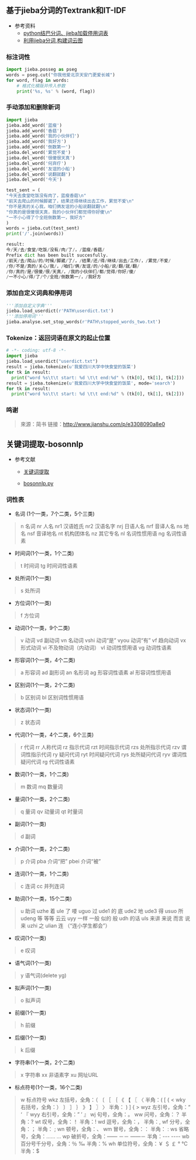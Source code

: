 ## 基于jieba分词的Textrank和IT-IDF

- 参考资料
  - [python结巴分词、jieba加载停用词表](http://blog.csdn.net/u012052268/article/details/77825981)
  
  - [利用jieba分词,构建词云图](http://www.jianshu.com/p/e3308090a8e0)

### 标注词性
```python
import jieba.posseg as pseg
words = pseg.cut("你我他爱北京天安门更爱长城")
for word, flag in words:
    # 格式化模版并传入参数
    print('%s, %s' % (word, flag))
```

### 手动添加和删除新词
```python
import jieba
jieba.add_word('蓝瘦')
jieba.add_word('香菇')
jieba.add_word('我的小伙伴们')
jieba.add_word('我好方')
jieba.add_word('倒数第一')
jieba.del_word('累觉不爱')
jieba.del_word('很傻很天真')
jieba.del_word('何弃疗')
jieba.del_word('友谊的小船')
jieba.del_word('说翻就翻')
jieba.del_word('今天')

test_sent = (
"今天去食堂吃饭没有肉了，蓝瘦香菇\n"
"前天去爬山的时候脚崴了，结果还得继续出去工作，累觉不爱\n"
"你不是真的关心我，咱们俩友谊的小船说翻就翻\n"
"你真的是很傻很天真，我的小伙伴们都觉得你好傻\n"
"一不小心得了个全班倒数第一，我好方"
)
words = jieba.cut(test_sent)
print('/'.join(words))

result:
今/天/去/食堂/吃饭/没有/肉/了/，/蓝瘦/香菇/
Prefix dict has been built succesfully.
/前天/去/爬山/的/时候/脚崴/了/，/结果/还/得/继续/出去/工作/，/累觉/不爱/
/你/不是/真的/关心/我/，/咱们/俩/友谊/的/小船/说/翻/就/翻/
/你/真的/是/很傻/很/天真/，/我的小伙伴们/都/觉得/你好/傻/
/一不小心/得/了/个/全班/倒数第一/，/我好方
```

### 添加自定义词典和停用词
```python
'''添加自定义字典'''
jieba.load_userdict(r'PATH\userdict.txt')
'''添加停用词'''
jieba.analyse.set_stop_words(r'PATH\stopped_words_two.txt')
```

### Tokenize：返回词语在原文的起止位置
```python
# -*- coding: utf-8 -*-
import jieba
jieba.load_userdict("userdict.txt")
result = jieba.tokenize(u'我爱四川大学中快食堂的饭菜')
for tk in result:
  print("word %s\t\t start: %d \t\t end:%d" % (tk[0], tk[1], tk[2]))
result = jieba.tokenize(u'我爱四川大学中快食堂的饭菜', mode='search')
for tk in result:
  print("word %s\t\t start: %d \t\t end:%d" % (tk[0], tk[1], tk[2]))
```
### 鸣谢
> 來源：简书  链接：http://www.jianshu.com/p/e3308090a8e0

## 关键词提取-bosonnlp
- 参考文献

  - [关键词提取](http://docs.bosonnlp.com/keywords.html)
  
  - [bosonnlp.py](http://bosonnlp-py.readthedocs.io/#bosonnlp.BosonNLP.extract_keywords)

### 词性表

- 名词 (1个一类，7个二类，5个三类)
> n 名词
> nr 人名
> nr1 汉语姓氏
> nr2 汉语名字
> nrj 日语人名
> nrf 音译人名
> ns 地名
> nsf 音译地名
> nt 机构团体名
> nz 其它专名
> nl 名词性惯用语
> ng 名词性语素

- 时间词(1个一类，1个二类)
> t 时间词
> tg 时间词性语素

- 处所词(1个一类)
> s 处所词

- 方位词(1个一类)
> f 方位词

- 动词(1个一类，9个二类)
> v 动词
> vd 副动词
> vn 名动词
> vshi 动词“是”
> vyou 动词“有”
> vf 趋向动词
> vx 形式动词
> vi 不及物动词（内动词）
> vl 动词性惯用语
> vg 动词性语素

- 形容词(1个一类，4个二类)
> a 形容词
> ad 副形词
> an 名形词
> ag 形容词性语素
> al 形容词性惯用语

- 区别词(1个一类，2个二类)
> b 区别词
> bl 区别词性惯用语

- 状态词(1个一类)
> z 状态词

- 代词(1个一类，4个二类，6个三类)
> r 代词
> rr 人称代词
> rz 指示代词
> rzt 时间指示代词
> rzs 处所指示代词
> rzv 谓词性指示代词
> ry 疑问代词
> ryt 时间疑问代词
> rys 处所疑问代词
> ryv 谓词性疑问代词
> rg 代词性语素

- 数词(1个一类，1个二类)
> m 数词
> mq 数量词

- 量词(1个一类，2个二类)
> q 量词
> qv 动量词
> qt 时量词

- 副词(1个一类)
> d 副词

- 介词(1个一类，2个二类)
> p 介词
> pba 介词“把”
> pbei 介词“被”

- 连词(1个一类，1个二类)
> c 连词
> cc 并列连词

- 助词(1个一类，15个二类)
> u 助词
> uzhe 着
> ule 了 喽
> uguo 过
> ude1 的 底
> ude2 地
> ude3 得
> usuo 所
> udeng 等 等等 云云
> uyy 一样 一般 似的 般
> udh 的话
> uls 来讲 来说 而言 说来
> uzhi 之
> ulian 连 （“连小学生都会”）

- 叹词(1个一类)
> e 叹词

- 语气词(1个一类)
> y 语气词(delete yg)

- 拟声词(1个一类)
> o 拟声词

- 前缀(1个一类)
> h 前缀

- 后缀(1个一类)
> k 后缀

- 字符串(1个一类，2个二类)
> x 字符串
> xx 非语素字
> xu 网址URL

- 标点符号(1个一类，16个二类)
> w 标点符号
> wkz 左括号，全角：（ 〔 ［ ｛ 《 【 〖 〈 半角：( [ { <
> wky 右括号，全角：） 〕 ］ ｝ 》 】 〗 〉 半角： ) ] { >
> wyz 左引号，全角：“ ‘ 『
> wyy 右引号，全角：” ’ 』
> wj 句号，全角：。
> ww 问号，全角：？ 半角：?
> wt 叹号，全角：！ 半角：!
> wd 逗号，全角：， 半角：,
> wf 分号，全角：； 半角： ;
> wn 顿号，全角：、
> wm 冒号，全角：： 半角： :
> ws 省略号，全角：…… …
> wp 破折号，全角：—— －－ ——－ 半角：--- ----
> wb 百分号千分号，全角：％ ‰ 半角：%
> wh 单位符号，全角：￥ ＄ ￡ ° ℃ 半角：$

